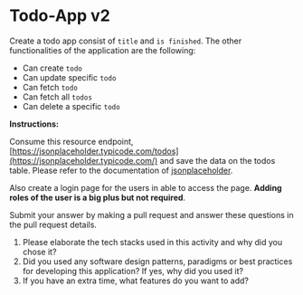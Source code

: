 # Todo-App v2

Create a todo app consist of  `title` and  `is finished`. The other functionalities of the application are the following:

-   Can create `todo`
-   Can update specific `todo`
-   Can fetch `todo`
-   Can fetch all `todos`
-   Can delete a specific `todo`

**Instructions:** 

Consume this resource endpoint, [https://jsonplaceholder.typicode.com/todos](https://jsonplaceholder.typicode.com/) and save the data on the todos table.
Please refer to the documentation of [jsonplaceholder](https://jsonplaceholder.typicode.com/).

Also create a login page for the users in able to access the page.  **Adding roles of the user is a big plus but not required**.

Submit your answer by making a pull request and answer these questions in the pull request details.
1.  Please elaborate the tech stacks used in this activity and why did you chose it?
2.  Did you used any software design patterns, paradigms or best practices for developing this application? If yes, why did you used it?
3.  If you have an extra time, what features do you want to add?
